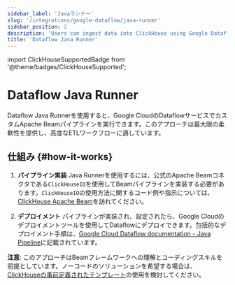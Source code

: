 ```yaml
---
sidebar_label: 'Javaランナー'
slug: '/integrations/google-dataflow/java-runner'
sidebar_position: 2
description: 'Users can ingest data into ClickHouse using Google Dataflow Java Runner'
title: 'Dataflow Java Runner'
---
```


import ClickHouseSupportedBadge from '@theme/badges/ClickHouseSupported';


# Dataflow Java Runner

<ClickHouseSupportedBadge/>

Dataflow Java Runnerを使用すると、Google CloudのDataflowサービスでカスタムApache Beamパイプラインを実行できます。このアプローチは最大限の柔軟性を提供し、高度なETLワークフローに適しています。

## 仕組み {#how-it-works}

1. **パイプライン実装**
   Java Runnerを使用するには、公式のApache Beamコネクタである`ClickHouseIO`を使用してBeamパイプラインを実装する必要があります。`ClickHouseIO`の使用方法に関するコード例や指示については、[ClickHouse Apache Beam](/integrations/apache-beam)を訪れてください。

2. **デプロイメント**
   パイプラインが実装され、設定されたら、Google Cloudのデプロイメントツールを使用してDataflowにデプロイできます。包括的なデプロイメント手順は、[Google Cloud Dataflow documentation - Java Pipeline](https://cloud.google.com/dataflow/docs/quickstarts/create-pipeline-java)に記載されています。

**注意**: このアプローチはBeamフレームワークへの理解とコーディングスキルを前提としています。ノーコードのソリューションを希望する場合は、[ClickHouseの事前定義されたテンプレート](./templates)の使用を検討してください。
